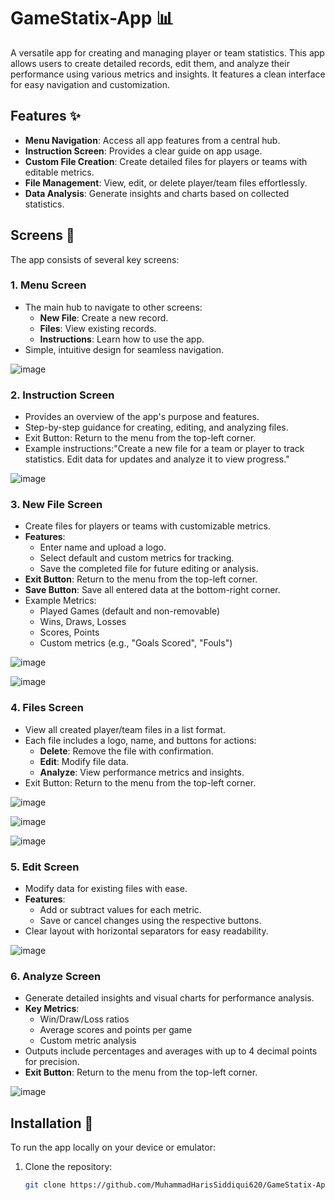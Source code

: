 # GameStatix-App 📊

A versatile app for creating and managing player or team statistics. This app allows users to create detailed records, edit them, and analyze their performance using various metrics and insights. It features a clean interface for easy navigation and customization.


## Features ✨

- **Menu Navigation**: Access all app features from a central hub.
- **Instruction Screen**: Provides a clear guide on app usage.
- **Custom File Creation**: Create detailed files for players or teams with editable metrics.
- **File Management**: View, edit, or delete player/team files effortlessly.
- **Data Analysis**: Generate insights and charts based on collected statistics.

## Screens 🚀

The app consists of several key screens:

### 1. **Menu Screen**
   - The main hub to navigate to other screens:
      - **New File**: Create a new record.
      - **Files**: View existing records.
      - **Instructions**: Learn how to use the app.
   - Simple, intuitive design for seamless navigation.

![image](https://github.com/user-attachments/assets/7b95be03-317f-47ee-ab80-844a6d16aa0b)


### 2. **Instruction Screen**
   - Provides an overview of the app's purpose and features.
   - Step-by-step guidance for creating, editing, and analyzing files.
   - Exit Button: Return to the menu from the top-left corner.
   - Example instructions:"Create a new file for a team or player to track statistics. Edit data for updates and analyze it to view progress."

![image](https://github.com/user-attachments/assets/e42160bd-98b7-4e30-81e7-ed4c633ff305)


### 3. **New File Screen**
   - Create files for players or teams with customizable metrics.
   - **Features**: 
     - Enter name and upload a logo.
     - Select default and custom metrics for tracking.
     - Save the completed file for future editing or analysis.
   - **Exit Button**: Return to the menu from the top-left corner.
   - **Save Button**: Save all entered data at the bottom-right corner.
   - Example Metrics:
     - Played Games (default and non-removable)
     - Wins, Draws, Losses
     - Scores, Points
     - Custom metrics (e.g., "Goals Scored", "Fouls")

![image](https://github.com/user-attachments/assets/2ff6e6d3-67fc-4e05-8106-e53a32724178)

![image](https://github.com/user-attachments/assets/d4605738-40e5-4b13-8c4b-b7ead45a588e)


### 4. **Files Screen**
   - View all created player/team files in a list format.
   - Each file includes a logo, name, and buttons for actions:
     - **Delete**: Remove the file with confirmation.
     - **Edit**: Modify file data.
     - **Analyze**: View performance metrics and insights.
   - Exit Button: Return to the menu from the top-left corner.

![image](https://github.com/user-attachments/assets/87532da2-e0ce-45af-97d3-e7401215358f)

![image](https://github.com/user-attachments/assets/f499eeee-6f0b-453d-bedf-30212222a258)

![image](https://github.com/user-attachments/assets/ff0b02e6-00ac-400d-8ea8-cb42ace2e75e)


### 5. **Edit Screen**
   - Modify data for existing files with ease.
   - **Features**: 
     - Add or subtract values for each metric.
     - Save or cancel changes using the respective buttons.
   - Clear layout with horizontal separators for easy readability.

![image](https://github.com/user-attachments/assets/44ab72b2-3219-49e4-b005-52be4373f4de)


### 6. **Analyze Screen**
   - Generate detailed insights and visual charts for performance analysis.
   - **Key Metrics**: 
     - Win/Draw/Loss ratios
     - Average scores and points per game
     - Custom metric analysis
   - Outputs include percentages and averages with up to 4 decimal points for precision.
   - **Exit Button**: Return to the menu from the top-left corner.

![image](https://github.com/user-attachments/assets/79eec799-fe69-4bcb-ae0a-a0cbe6fec05e)


## Installation 🔧

To run the app locally on your device or emulator:

1. Clone the repository:
   ```bash
   git clone https://github.com/MuhammadHarisSiddiqui620/GameStatix-App.git
